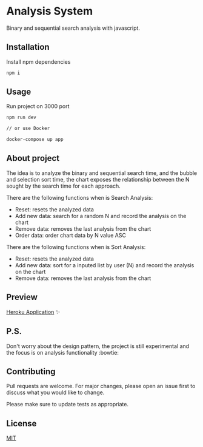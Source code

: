 # Analysis System

Binary and sequential search analysis with javascript.

## Installation

Install npm dependencies

```bash
npm i
```

## Usage

Run project on 3000 port

```bash
npm run dev

// or use Docker

docker-compose up app
```

## About project

The idea is to analyze the binary and sequential search time, and the bubble and selection sort time, the chart exposes the relationship between the N sought by the search time for each approach.

There are the following functions when is Search Analysis:

- Reset: resets the analyzed data
- Add new data: search for a random N and record the analysis on the chart
- Remove data: removes the last analysis from the chart
- Order data: order chart data by N value ASC

There are the following functions when is Sort Analysis:

- Reset: resets the analyzed data
- Add new data: sort for a inputed list by user (N) and record the analysis on the chart
- Remove data: removes the last analysis from the chart

## Preview

[Heroku Application](https://analysis-system.herokuapp.com/) ✨

## P.S.

Don't worry about the design pattern, the project is still experimental and the focus is on analysis functionality :bowtie:

## Contributing

Pull requests are welcome. For major changes, please open an issue first to discuss what you would like to change.

Please make sure to update tests as appropriate.

## License

[MIT](https://choosealicense.com/licenses/mit/)